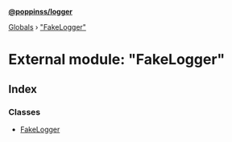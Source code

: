 **[@poppinss/logger](../README.md)**

[Globals](../README.md) › ["FakeLogger"](_fakelogger_.md)

# External module: "FakeLogger"

## Index

### Classes

* [FakeLogger](../classes/_fakelogger_.fakelogger.md)